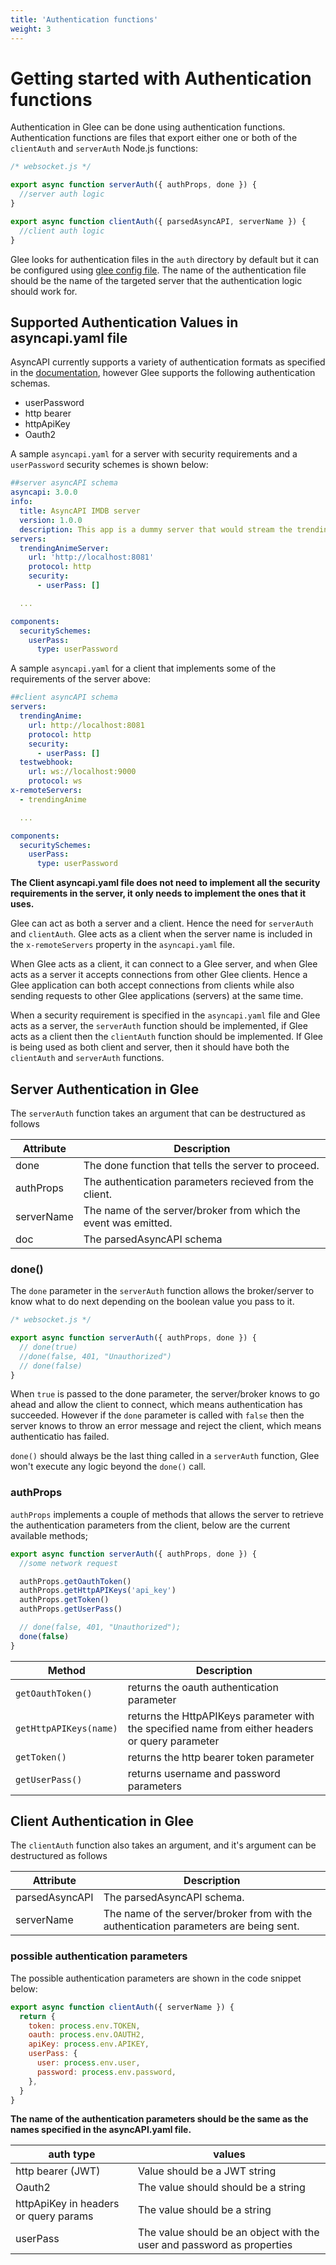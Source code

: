 ```yaml
---
title: 'Authentication functions'
weight: 3
---
```


# Getting started with Authentication functions

Authentication in Glee can be done using authentication functions. Authentication functions are files that export either one or both of the `clientAuth` and `serverAuth` Node.js functions:

```js
/* websocket.js */

export async function serverAuth({ authProps, done }) {
  //server auth logic
}

export async function clientAuth({ parsedAsyncAPI, serverName }) {
  //client auth logic
}
```

Glee looks for authentication files in the `auth` directory by default but it can be configured using [glee config file](../config-file.md).
The name of the authentication file should be the name of the targeted server that the authentication logic should work for.

## Supported Authentication Values in asyncapi.yaml file

AsyncAPI currently supports a variety of authentication formats as specified in the [documentation](https://www.asyncapi.com/docs/reference/specification/v2.6.0#securitySchemeObject), however Glee supports the following authentication schemas.

- userPassword
- http bearer
- httpApiKey
- Oauth2

A sample `asyncapi.yaml` for a server with security requirements and a `userPassword` security schemes is shown below:

```yaml
##server asyncAPI schema
asyncapi: 3.0.0
info:
  title: AsyncAPI IMDB server
  version: 1.0.0
  description: This app is a dummy server that would stream the trending/upcoming anime.
servers:
  trendingAnimeServer:
    url: 'http://localhost:8081'
    protocol: http
    security:
      - userPass: []

  ...

components:
  securitySchemes:
    userPass:
      type: userPassword

```

A sample `asyncapi.yaml` for a client that implements some of the requirements of the server above:

```yaml
##client asyncAPI schema
servers:
  trendingAnime:
    url: http://localhost:8081
    protocol: http
    security:
      - userPass: []
  testwebhook:
    url: ws://localhost:9000
    protocol: ws
x-remoteServers:
  - trendingAnime

  ...

components:
  securitySchemes:
    userPass:
      type: userPassword

```

**The Client asyncapi.yaml file does not need to implement all the security requirements in the server, it only needs to implement the ones that it uses.**


Glee can act as both a server and a client. Hence the need for `serverAuth` and `clientAuth`. Glee acts as a client when the server name is included in the `x-remoteServers` property in the `asyncapi.yaml` file.

When Glee acts as a client, it can connect to a Glee server, and when Glee acts as a server it accepts connections from other Glee clients. Hence a Glee application can both accept connections from clients while also sending requests to other Glee applications (servers) at the same time.

When a security requirement is specified in the `asyncapi.yaml` file and Glee acts as a server, the `serverAuth` function should be implemented, if Glee acts as a client then the `clientAuth` function should be implemented. If Glee is being used as both client and server, then it should have both the `clientAuth` and `serverAuth` functions.

## Server Authentication in Glee

The `serverAuth` function takes an argument that can be destructured as follows

| Attribute  | Description                                                     |
| ---------- | --------------------------------------------------------------- |
| done       | The done function that tells the server to proceed.             |
| authProps  | The authentication parameters recieved from the client.         |
| serverName | The name of the server/broker from which the event was emitted. |
| doc        | The parsedAsyncAPI schema                                       |

### done()

The `done` parameter in the `serverAuth` function allows the broker/server to know what to do next depending on the boolean value you pass to it.

```js
/* websocket.js */

export async function serverAuth({ authProps, done }) {
  // done(true)
  //done(false, 401, "Unauthorized")
  // done(false)
}
```

When `true` is passed to the done parameter, the server/broker knows to go ahead and allow the client to connect, which means authentication has succeeded. However if the `done` parameter is called with `false` then the server knows to throw an error message and reject the client, which means authenticatio has failed.

`done()` should always be the last thing called in a `serverAuth` function, Glee won't execute any logic beyond the `done()` call.

### authProps

`authProps` implements a couple of methods that allows the server to retrieve the authentication parameters from the client, below are the current available methods;

```js
export async function serverAuth({ authProps, done }) {
  //some network request

  authProps.getOauthToken()
  authProps.getHttpAPIKeys('api_key')
  authProps.getToken()
  authProps.getUserPass()

  // done(false, 401, "Unauthorized");
  done(false)
}
```

| Method                 | Description                                                                                      |
| ---------------------- | ------------------------------------------------------------------------------------------------ |
| `getOauthToken()`      | returns the oauth authentication parameter                                                       |
| `getHttpAPIKeys(name)` | returns the HttpAPIKeys parameter with the specified name from either headers or query parameter |
| `getToken()`           | returns the http bearer token parameter                                                          |
| `getUserPass()`        | returns username and password parameters                                                         |

## Client Authentication in Glee

The `clientAuth` function also takes an argument, and it's argument can be destructured as follows

| Attribute      | Description                                                                           |
| -------------- | ------------------------------------------------------------------------------------- |
| parsedAsyncAPI | The parsedAsyncAPI schema.                                                            |
| serverName     | The name of the server/broker from with the authentication parameters are being sent. |

### possible authentication parameters

The possible authentication parameters are shown in the code snippet below:

```js
export async function clientAuth({ serverName }) {
  return {
    token: process.env.TOKEN,
    oauth: process.env.OAUTH2,
    apiKey: process.env.APIKEY,
    userPass: {
      user: process.env.user,
      password: process.env.password,
    },
  }
}
```

**The name of the authentication parameters should be the same as the names specified in the asyncAPI.yaml file.**

| auth type                             | values                                                                 |
| ------------------------------------- | ---------------------------------------------------------------------- |
| http bearer (JWT)                     | Value should be a JWT string                                           |
| Oauth2                                | The value should should be a string                                    |
| httpApiKey in headers or query params | The value should be a string                                           |
| userPass                              | The value should be an object with the user and password as properties |
